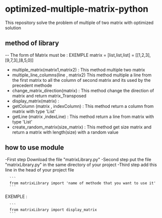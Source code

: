 # optimized-multiple-matrix-python
This repository solve the problem of multiple of two matrix with optimized solution
## method of library 
  -- The form of Matrix must be : EXEMPLE matrix = [list,list,list] = [[1,2,3],[9,7,3],[8,5,0]] 
  - multiple_matrix(matrix1,matrix2) :
      This method multiple two matrix 
  - multiple_line_columns(line , matrix2) 
      This method multiple a line from the first matrix to all the column of second matrix and its used by the precedent methode
  - change_matrix_direction(matrix) :
      This method change the direction of matrix and return matrix_Transposed
  - display_matrix(matrix) :
  - getColumn (matrix , indexColumn) :
      This method return a column from matrix with type 'List'
  - getLine (matrix  ,indexLine) :
      This method return a line from matrix with type 'List'
  - create_random_matrix(size_matrix) :
      This method get size matrix and return a matrix with length(size) with a random value
## how to use module 

  -First step
      Download the file "matrixLibrary.py"
  -Second step 
      put the file "matrixLibrary.py" in the same directory of your project 
  -Third step 
      add this line in the head of your project file 
      
      ```
      from matrixLibrary import 'name of methode that you want to use it' 
      ```
      
   EXEMPLE :
      
      ```
      from matrixLibrary import display_matrix
      ```
